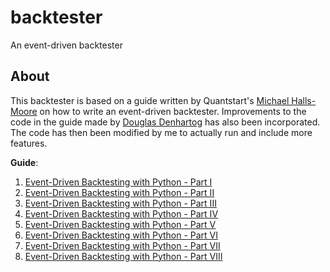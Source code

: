 # backtester
An event-driven backtester

## About
This backtester is based on a guide written by Quantstart's [Michael Halls-Moore](http://www.quantstart.com/about-mike/) on how to write an event-driven backtester. Improvements to the code in the guide made by [Douglas Denhartog](https://github.com/denhartog/quantstart-backtester) has also been incorporated. The code has then been modified by me to actually run and include more features. 

**Guide**:
1. [Event-Driven Backtesting with Python - Part I](http://www.quantstart.com/articles/Event-Driven-Backtesting-with-Python-Part-I)
2. [Event-Driven Backtesting with Python - Part II](http://www.quantstart.com/articles/Event-Driven-Backtesting-with-Python-Part-II)
3. [Event-Driven Backtesting with Python - Part III](http://www.quantstart.com/articles/Event-Driven-Backtesting-with-Python-Part-III)
4. [Event-Driven Backtesting with Python - Part IV](http://www.quantstart.com/articles/Event-Driven-Backtesting-with-Python-Part-IV)
5. [Event-Driven Backtesting with Python - Part V](http://www.quantstart.com/articles/Event-Driven-Backtesting-with-Python-Part-V)
6. [Event-Driven Backtesting with Python - Part VI](http://www.quantstart.com/articles/Event-Driven-Backtesting-with-Python-Part-VI)
7. [Event-Driven Backtesting with Python - Part VII](http://www.quantstart.com/articles/Event-Driven-Backtesting-with-Python-Part-VII)
8. [Event-Driven Backtesting with Python - Part VIII](http://www.quantstart.com/articles/Event-Driven-Backtesting-with-Python-Part-VIII)
